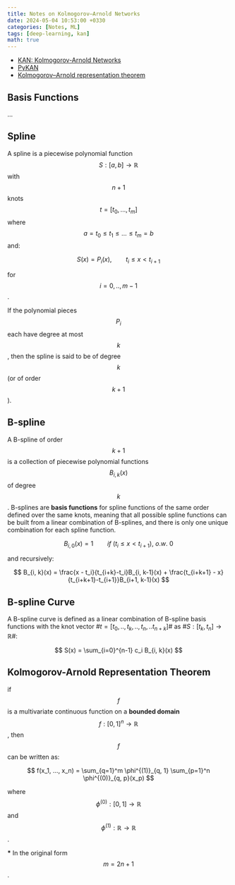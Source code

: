 ```yaml
---
title: Notes on Kolmogorov–Arnold Networks
date: 2024-05-04 10:53:00 +0330
categories: [Notes, ML]
tags: [deep-learning, kan]
math: true
---
```


- [KAN: Kolmogorov-Arnold Networks](https://arxiv.org/abs/2404.19756)
- [PyKAN](https://kindxiaoming.github.io/pykan/)
- [Kolmogorov–Arnold representation theorem](https://en.wikipedia.org/wiki/Kolmogorov–Arnold_representation_theorem)

## Basis Functions

...

## Spline

A spline is a piecewise polynomial function $$S: [a, b] \rightarrow \mathbb{R}$$ with $$n+1$$ knots $$t = [t_0, ..., t_m]$$ where $$a=t_0\le t_1 \le ... \le t_m=b$$ and:

$$
S(x) = P_i(x), \qquad t_i \le x \lt t_{i+1}
$$

for $$i=0,..,m-1$$.

If the polynomial pieces $$P_i$$ each have degree at most $$k$$, then the spline is said to be of degree $$k$$ (or of order $$k+1$$).

## B-spline

A B-spline of order $$k+1$$ is a collection of piecewise polynomial functions $$B_{i, k}(x)$$ of degree $$k$$. B-splines are __basis functions__ for spline functions of the same order defined over the same knots, meaning that all possible spline functions can be built from a linear combination of B-splines, and there is only one unique combination for each spline function.

$$
B_{i, 0}(x) = 1\qquad if~(t_i \le x \lt t_{i+1}),~o.w.~0
$$

and recursively:

$$
B_{i, k}(x) = \frac{x - t_i}{t_{i+k}-t_i}B_{i, k-1}(x) + \frac{t_{i+k+1} - x}{t_{i+k+1}-t_{i+1}}B_{i+1, k-1}(x)
$$

## B-spline Curve

A B-spline curve is defined as a linear combination of B-spline basis functions with the knot vector #$t = [t_0,..,t_k,..,t_n,..t_{n+k}]$# as #$S: [t_k, t_n]\rightarrow\mathbb{R}$#:

$$
S(x) = \sum_{i=0}^{n-1} c_i B_{i, k}(x)
$$

## Kolmogorov-Arnold Representation Theorem

if $$f$$ is a multivariate continuous function on a __bounded domain__ $$f: [0, 1]^n \rightarrow \mathbb{R}$$, then $$f$$ can be written as:

$$
f(x_1, ..., x_n) = \sum_{q=1}^m \phi^{(1)}_{q, 1} \sum_{p=1}^n \phi^{(0)}_{q, p}(x_p)
$$

where $$\phi^{(0)}: [0, 1]\rightarrow\mathbb{R}$$ and $$\phi^{(1)}: \mathbb{R}\rightarrow\mathbb{R}$$.

__*__ In the original form $$m=2n+1$$.
